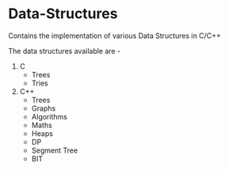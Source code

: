 # Data-Structures

Contains the implementation of various Data Structures in C/C++

The data structures available are - 
 
 <ol>
 <li>C
 <ul>
 <li>Trees</li>
 <li>Tries</li>
 </ul>
 </li>
 <li>C++
 <ul>
 <li>Trees</li>
 <li>Graphs</li>
 <li>Algorithms</li>
 <li>Maths</li>
 <li>Heaps</li>
 <li>DP</li>
 <li>Segment Tree</li>
 <li>BIT</li>
 </ul>
 </li>
 </ol>
